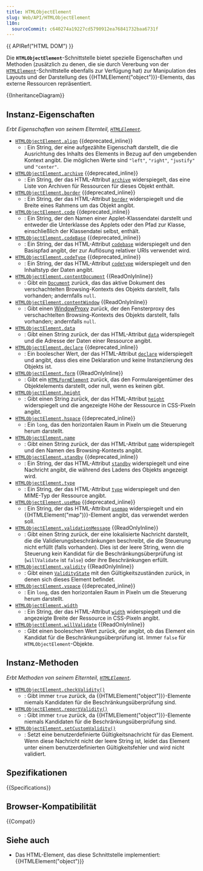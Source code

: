 ```yaml
---
title: HTMLObjectElement
slug: Web/API/HTMLObjectElement
l10n:
  sourceCommit: c640274a19227cd5790912ea76841732baa6731f
---
```


{{ APIRef("HTML DOM") }}

Die **`HTMLObjectElement`**-Schnittstelle bietet spezielle Eigenschaften und Methoden (zusätzlich zu denen, die sie durch Vererbung von der [`HTMLElement`](/de/docs/Web/API/HTMLElement)-Schnittstelle ebenfalls zur Verfügung hat) zur Manipulation des Layouts und der Darstellung des {{HTMLElement("object")}}-Elements, das externe Ressourcen repräsentiert.

{{InheritanceDiagram}}

## Instanz-Eigenschaften

_Erbt Eigenschaften von seinem Elternteil, [`HTMLElement`](/de/docs/Web/API/HTMLElement)._

- [`HTMLObjectElement.align`](/de/docs/Web/API/HTMLObjectElement/align) {{deprecated_inline}}
  - : Ein String, der eine aufgezählte Eigenschaft darstellt, die die Ausrichtung des Inhalts des Elements in Bezug auf den umgebenden Kontext angibt. Die möglichen Werte sind `"left"`, `"right"`, `"justify"` und `"center"`.
- [`HTMLObjectElement.archive`](/de/docs/Web/API/HTMLObjectElement/archive) {{deprecated_inline}}
  - : Ein String, der das HTML-Attribut [`archive`](/de/docs/Web/HTML/Element/object#archive) widerspiegelt, das eine Liste von Archiven für Ressourcen für dieses Objekt enthält.
- [`HTMLObjectElement.border`](/de/docs/Web/API/HTMLObjectElement/border) {{deprecated_inline}}
  - : Ein String, der das HTML-Attribut [`border`](/de/docs/Web/HTML/Element/object#border) widerspiegelt und die Breite eines Rahmens um das Objekt angibt.
- [`HTMLObjectElement.code`](/de/docs/Web/API/HTMLObjectElement/code) {{deprecated_inline}}
  - : Ein String, der den Namen einer Applet-Klassendatei darstellt und entweder die Unterklasse des Applets oder den Pfad zur Klasse, einschließlich der Klassendatei selbst, enthält.
- [`HTMLObjectElement.codeBase`](/de/docs/Web/API/HTMLObjectElement/codeBase) {{deprecated_inline}}
  - : Ein String, der das HTML-Attribut [`codebase`](/de/docs/Web/HTML/Element/object#codebase) widerspiegelt und den Basispfad angibt, der zur Auflösung relativer URIs verwendet wird.
- [`HTMLObjectElement.codeType`](/de/docs/Web/API/HTMLObjectElement/codeType) {{deprecated_inline}}
  - : Ein String, der das HTML-Attribut [`codetype`](/de/docs/Web/HTML/Element/object#codetype) widerspiegelt und den Inhaltstyp der Daten angibt.
- [`HTMLObjectElement.contentDocument`](/de/docs/Web/API/HTMLObjectElement/contentDocument) {{ReadOnlyInline}}
  - : Gibt ein [`Document`](/de/docs/Web/API/Document) zurück, das das aktive Dokument des verschachtelten Browsing-Kontexts des Objekts darstellt, falls vorhanden; andernfalls `null`.
- [`HTMLObjectElement.contentWindow`](/de/docs/Web/API/HTMLObjectElement/contentWindow) {{ReadOnlyInline}}
  - : Gibt einen [WindowProxy](/de/docs/Glossary/WindowProxy) zurück, der den Fensterproxy des verschachtelten Browsing-Kontexts des Objekts darstellt, falls vorhanden; andernfalls `null`.
- [`HTMLObjectElement.data`](/de/docs/Web/API/HTMLObjectElement/data)
  - : Gibt einen String zurück, der das HTML-Attribut [`data`](/de/docs/Web/HTML/Element/object#data) widerspiegelt und die Adresse der Daten einer Ressource angibt.
- [`HTMLObjectElement.declare`](/de/docs/Web/API/HTMLObjectElement/declare) {{deprecated_inline}}
  - : Ein boolescher Wert, der das HTML-Attribut [`declare`](/de/docs/Web/HTML/Element/object#declare) widerspiegelt und angibt, dass dies eine Deklaration und keine Instanziierung des Objekts ist.
- [`HTMLObjectElement.form`](/de/docs/Web/API/HTMLObjectElement/form) {{ReadOnlyInline}}
  - : Gibt ein [`HTMLFormElement`](/de/docs/Web/API/HTMLFormElement) zurück, das den Formulareigentümer des Objektelements darstellt, oder null, wenn es keinen gibt.
- [`HTMLObjectElement.height`](/de/docs/Web/API/HTMLObjectElement/height)
  - : Gibt einen String zurück, der das HTML-Attribut [`height`](/de/docs/Web/HTML/Element/object#height) widerspiegelt und die angezeigte Höhe der Ressource in CSS-Pixeln angibt.
- [`HTMLObjectElement.hspace`](/de/docs/Web/API/HTMLObjectElement/hspace) {{deprecated_inline}}
  - : Ein `long`, das den horizontalen Raum in Pixeln um die Steuerung herum darstellt.
- [`HTMLObjectElement.name`](/de/docs/Web/API/HTMLObjectElement/name)
  - : Gibt einen String zurück, der das HTML-Attribut [`name`](/de/docs/Web/HTML/Element/object#name) widerspiegelt und den Namen des Browsing-Kontexts angibt.
- [`HTMLObjectElement.standby`](/de/docs/Web/API/HTMLObjectElement/standby) {{deprecated_inline}}
  - : Ein String, der das HTML-Attribut [`standby`](/de/docs/Web/HTML/Element/object#standby) widerspiegelt und eine Nachricht angibt, die während des Ladens des Objekts angezeigt wird.
- [`HTMLObjectElement.type`](/de/docs/Web/API/HTMLObjectElement/type)
  - : Ein String, der das HTML-Attribut [`type`](/de/docs/Web/HTML/Element/object#type) widerspiegelt und den MIME-Typ der Ressource angibt.
- [`HTMLObjectElement.useMap`](/de/docs/Web/API/HTMLObjectElement/useMap) {{deprecated_inline}}
  - : Ein String, der das HTML-Attribut [`usemap`](/de/docs/Web/HTML/Element/object#usemap) widerspiegelt und ein {{HTMLElement("map")}}-Element angibt, das verwendet werden soll.
- [`HTMLObjectElement.validationMessage`](/de/docs/Web/API/HTMLObjectElement/validationMessage) {{ReadOnlyInline}}
  - : Gibt einen String zurück, der eine lokalisierte Nachricht darstellt, die die Validierungsbeschränkungen beschreibt, die die Steuerung nicht erfüllt (falls vorhanden). Dies ist der leere String, wenn die Steuerung kein Kandidat für die Beschränkungsüberprüfung ist (`willValidate` ist `false`) oder ihre Beschränkungen erfüllt.
- [`HTMLObjectElement.validity`](/de/docs/Web/API/HTMLObjectElement/validity) {{ReadOnlyInline}}
  - : Gibt einen [`ValidityState`](/de/docs/Web/API/ValidityState) mit den Gültigkeitszuständen zurück, in denen sich dieses Element befindet.
- [`HTMLObjectElement.vspace`](/de/docs/Web/API/HTMLObjectElement/vspace) {{deprecated_inline}}
  - : Ein `long`, das den horizontalen Raum in Pixeln um die Steuerung herum darstellt.
- [`HTMLObjectElement.width`](/de/docs/Web/API/HTMLObjectElement/width)
  - : Ein String, der das HTML-Attribut [`width`](/de/docs/Web/HTML/Element/object#width) widerspiegelt und die angezeigte Breite der Ressource in CSS-Pixeln angibt.
- [`HTMLObjectElement.willValidate`](/de/docs/Web/API/HTMLObjectElement/willValidate) {{ReadOnlyInline}}
  - : Gibt einen booleschen Wert zurück, der angibt, ob das Element ein Kandidat für die Beschränkungsüberprüfung ist. Immer `false` für `HTMLObjectElement`-Objekte.

## Instanz-Methoden

_Erbt Methoden von seinem Elternteil, [`HTMLElement`](/de/docs/Web/API/HTMLElement)._

- [`HTMLObjectElement.checkValidity()`](/de/docs/Web/API/HTMLObjectElement/checkValidity)
  - : Gibt immer `true` zurück, da {{HTMLElement("object")}}-Elemente niemals Kandidaten für die Beschränkungsüberprüfung sind.
- [`HTMLObjectElement.reportValidity()`](/de/docs/Web/API/HTMLObjectElement/reportValidity)
  - : Gibt immer `true` zurück, da {{HTMLElement("object")}}-Elemente niemals Kandidaten für die Beschränkungsüberprüfung sind.
- [`HTMLObjectElement.setCustomValidity()`](/de/docs/Web/API/HTMLObjectElement/setCustomValidity)
  - : Setzt eine benutzerdefinierte Gültigkeitsnachricht für das Element. Wenn diese Nachricht nicht der leere String ist, leidet das Element unter einem benutzerdefinierten Gültigkeitsfehler und wird nicht validiert.

## Spezifikationen

{{Specifications}}

## Browser-Kompatibilität

{{Compat}}

## Siehe auch

- Das HTML-Element, das diese Schnittstelle implementiert: {{HTMLElement("object")}}
